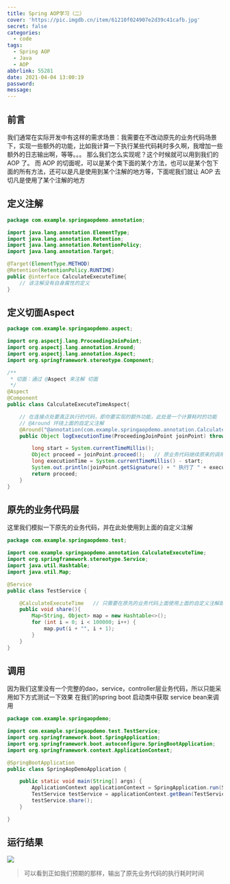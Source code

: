 ```yaml
---
title: Spring AOP学习（二）
cover: 'https://pic.imgdb.cn/item/61210f024907e2d39c41cafb.jpg'
secret: false
categories:
  - code
tags:
  - Spring AOP
  - Java
  - AOP
abbrlink: 55281
date: 2021-04-04 13:00:19
password:
message:
---
```


## 前言
我们通常在实际开发中有这样的需求场景：我需要在不改动原先的业务代码场景下，实现一些额外的功能，比如我计算一下执行某些代码耗时多久啊，我增加一些额外的日志输出啊，等等。。。
那么我们怎么实现呢？这个时候就可以用到我们的 AOP 了。
而 AOP 的切面呢，可以是某个类下面的某个方法，也可以是某个包下面的所有方法，还可以是凡是使用到某个注解的地方等，下面呢我们就让 AOP 去切凡是使用了某个注解的地方

## 定义注解
```java
package com.example.springaopdemo.annotation;

import java.lang.annotation.ElementType;
import java.lang.annotation.Retention;
import java.lang.annotation.RetentionPolicy;
import java.lang.annotation.Target;

@Target(ElementType.METHOD)
@Retention(RetentionPolicy.RUNTIME)
public @interface CalculateExecuteTime{
    // 该注解没有自身属性的定义
}
```

## 定义切面Aspect
```java
package com.example.springaopdemo.aspect;

import org.aspectj.lang.ProceedingJoinPoint;
import org.aspectj.lang.annotation.Around;
import org.aspectj.lang.annotation.Aspect;
import org.springframework.stereotype.Component;

/**
 * 切面：通过 @Aspect 来注解 切面
 */
@Aspect
@Component
public class CalculateExecuteTimeAspect{

    // 在连接点处要真正执行的代码，即你要实现的额外功能，此处是一个计算耗时的功能
    // @Around 环绕上面的自定义注解
    @Around("@annotation(com.example.springaopdemo.annotation.CalculateExecuteTime)")
    public Object logExecutionTime(ProceedingJoinPoint joinPoint) throws Throwable {

        long start = System.currentTimeMillis();
        Object proceed = joinPoint.proceed();   // 原业务代码继续原来的调用执行
        long executionTime = System.currentTimeMillis() - start;
        System.out.println(joinPoint.getSignature() + " 执行了 " + executionTime + "ms");
        return proceed;
    }
}
```

## 原先的业务代码层
这里我们模拟一下原先的业务代码，并在此处使用到上面的自定义注解

```java
package com.example.springaopdemo.test;

import com.example.springaopdemo.annotation.CalculateExecuteTime;
import org.springframework.stereotype.Service;
import java.util.Hashtable;
import java.util.Map;

@Service
public class TestService {

    @CalculateExecuteTime   // 只需要在原先的业务代码上面使用上面的自定义注解即可
    public void share(){
        Map<String, Object> map = new Hashtable<>();
        for (int i = 0; i < 100000; i++) {
            map.put(i + "", i + 1);
        }
    }
}
```

## 调用
因为我们这里没有一个完整的dao，service，controller层业务代码，所以只能采用如下方式测试一下效果
在我们的spring boot 启动类中获取  service bean来调用

```java
package com.example.springaopdemo;

import com.example.springaopdemo.test.TestService;
import org.springframework.boot.SpringApplication;
import org.springframework.boot.autoconfigure.SpringBootApplication;
import org.springframework.context.ApplicationContext;

@SpringBootApplication
public class SpringAopDemoApplication {

    public static void main(String[] args) {
        ApplicationContext applicationContext = SpringApplication.run(SpringAopDemoApplication.class, args);
        TestService testService = applicationContext.getBean(TestService.class);
        testService.share();
    }

}
```

## 运行结果
![](https://img.imgdb.cn/item/606970d48322e6675c50da2f.jpg)

> 可以看到正如我们预期的那样，输出了原先业务代码的执行耗时时间
